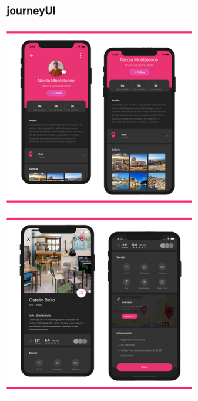 # journeyUI

<img src="/imgReadMe/1.png" alt="Profile"/>

<img src="/imgReadMe/2.png" alt="Hostel"/>
